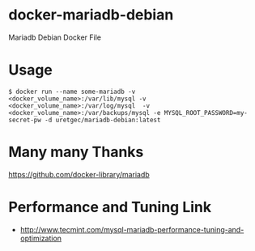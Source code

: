 # docker-mariadb-debian
Mariadb Debian Docker File

# Usage
```
$ docker run --name some-mariadb -v <docker_volume_name>:/var/lib/mysql -v <docker_volume_name>:/var/log/mysql  -v <docker_volume_name>:/var/backups/mysql -e MYSQL_ROOT_PASSWORD=my-secret-pw -d uretgec/mariadb-debian:latest
```

# Many many Thanks
https://github.com/docker-library/mariadb

# Performance and Tuning Link
- http://www.tecmint.com/mysql-mariadb-performance-tuning-and-optimization
